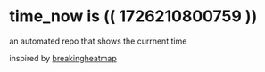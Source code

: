 # time_now is (( 1726210800759 ))

an automated repo that shows the currnent time

inspired by [breakingheatmap](https://github.com/breakingheatmap/breakingheatmap)